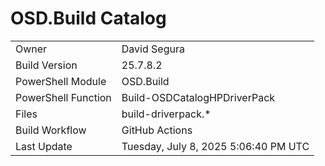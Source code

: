 ﻿# OSD.Build Catalog

| | |
|-|-|
| Owner | David Segura |
| Build Version | 25.7.8.2 |
| PowerShell Module | OSD.Build |
| PowerShell Function | Build-OSDCatalogHPDriverPack |
| Files | build-driverpack.* |
| Build Workflow | GitHub Actions |
| Last Update | Tuesday, July 8, 2025 5:06:40 PM UTC |
